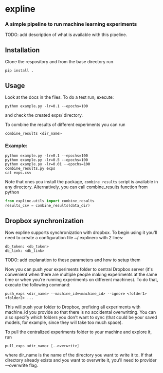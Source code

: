# expline
### A simple pipeline to run machine learning experiments

TODO: add description of what is available with this pipeline.

## Installation

Clone the respository and from the base directory run 

    pip install .

## Usage

Look at the docs in the files. To do a test run, execute:

    python example.py -lr=0.1 --epochs=100

and check the created exps/ directory.

To combine the results of different experiments you can run

    combine_results <dir_name>

### Example:
```shell
python example.py -lr=0.1 --epochs=100
python example.py -lr=0.5 --epochs=100
python example.py -lr=0.01 --epochs=100
combine_results.py exps
cat exps.csv
```

Note that ones you install the package, `combine_results` script is available in any directory. 
Alternatively, you can call combine_results function from python
```python
from expline.utils import combine_results
results_csv = combine_results(data_dir)
```

## Dropbox synchronization

Now expline supports synchronization with dropbox. To begin using it you'll need to create a configuration file ~/.explinerc with 2 lines:

    db_token: <db_token>
    db_link: <db_link>

TODO: add explanation to these parameters and how to setup them

Now you can push your experiments folder to central Dropbox server (it's convenient when there are multiple people making experiments at the same time or when you're running experiments on different machines). To do that, execute the following command:
```shell
push_exps <dir_name> --machine_id=<machine_id> --ignore <folder1> <folder2> ... 
```
This will push your folder to Dropbox, prefixing all experiments with machine_id you provide so that there is no accidental overwritting. You can also specify which folders you don't want to sync (that could be your saved models, for example, since they will take too much space).

To pull the centralized experiments folder to your machine and explore it, run
```shell
pull_exps <dir_name> [--overwrite]
```
where dir_name is the name of the directory you want to write it to. If that directory already exists and you want to overwrite it, you'll need to provider --overwrite flag.
